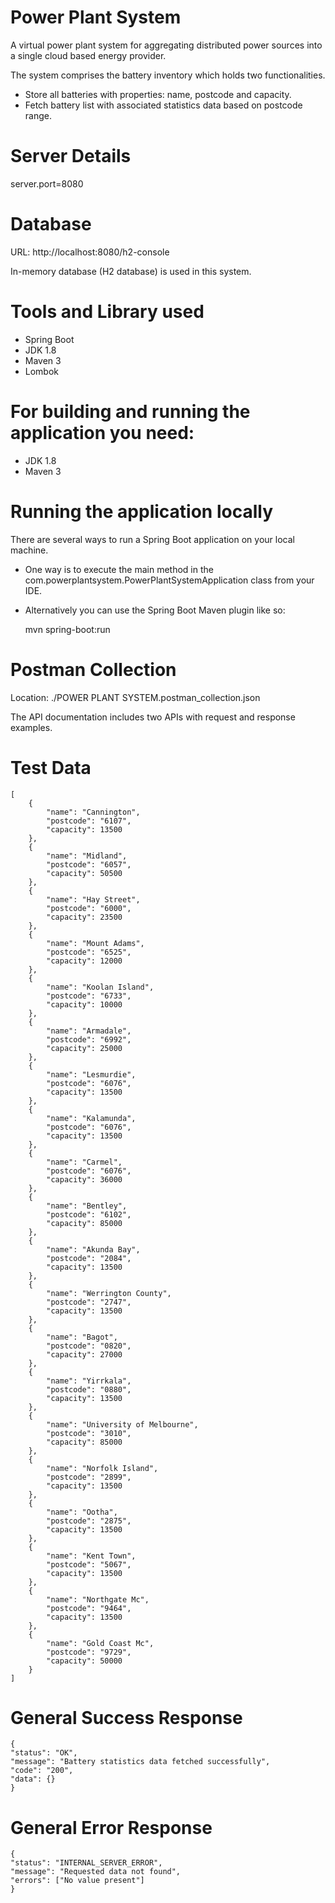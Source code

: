 # Power Plant System

A virtual power plant system for aggregating distributed power sources into a single cloud based energy provider. 

The system comprises the battery inventory which holds two functionalities.

- Store all batteries with properties: name, postcode and capacity.
- Fetch battery list with associated statistics data based on postcode range.


# Server Details
server.port=8080

# Database
URL: http://localhost:8080/h2-console

In-memory database (H2 database) is used in this system.

# Tools and Library used

- Spring Boot
- JDK 1.8
- Maven 3
- Lombok

# For building and running the application you need:
- JDK 1.8
- Maven 3

# Running the application locally

There are several ways to run a Spring Boot application on your local machine.

- One way is to execute the main method in the com.powerplantsystem.PowerPlantSystemApplication class from your IDE.

- Alternatively you can use the Spring Boot Maven plugin like so:
  
  mvn spring-boot:run

# Postman Collection
Location: ./POWER PLANT SYSTEM.postman_collection.json

The API documentation includes two APIs with request and response examples.

     
# Test Data
    [
        {
            "name": "Cannington",
            "postcode": "6107",
            "capacity": 13500
        },
        {
            "name": "Midland",
            "postcode": "6057",
            "capacity": 50500
        },
        {
            "name": "Hay Street",
            "postcode": "6000",
            "capacity": 23500
        },
        {
            "name": "Mount Adams",
            "postcode": "6525",
            "capacity": 12000
        },
        {
            "name": "Koolan Island",
            "postcode": "6733",
            "capacity": 10000
        },
        {
            "name": "Armadale",
            "postcode": "6992",
            "capacity": 25000
        },
        {
            "name": "Lesmurdie",
            "postcode": "6076",
            "capacity": 13500
        },
        {
            "name": "Kalamunda",
            "postcode": "6076",
            "capacity": 13500
        },
        {
            "name": "Carmel",
            "postcode": "6076",
            "capacity": 36000
        },
        {
            "name": "Bentley",
            "postcode": "6102",
            "capacity": 85000
        },
        {
            "name": "Akunda Bay",
            "postcode": "2084",
            "capacity": 13500
        },
        {
            "name": "Werrington County",
            "postcode": "2747",
            "capacity": 13500
        },
        {
            "name": "Bagot",
            "postcode": "0820",
            "capacity": 27000
        },
        {
            "name": "Yirrkala",
            "postcode": "0880",
            "capacity": 13500
        },
        {
            "name": "University of Melbourne",
            "postcode": "3010",
            "capacity": 85000
        },
        {
            "name": "Norfolk Island",
            "postcode": "2899",
            "capacity": 13500
        },
        {
            "name": "Ootha",
            "postcode": "2875",
            "capacity": 13500
        },
        {
            "name": "Kent Town",
            "postcode": "5067",
            "capacity": 13500
        },
        {
            "name": "Northgate Mc",
            "postcode": "9464",
            "capacity": 13500
        },
        {
            "name": "Gold Coast Mc",
            "postcode": "9729",
            "capacity": 50000
        }
    ]


# General Success Response
    {
    "status": "OK",
    "message": "Battery statistics data fetched successfully",
    "code": "200",
    "data": {}
    }

# General Error Response
    {
    "status": "INTERNAL_SERVER_ERROR",
    "message": "Requested data not found",
    "errors": ["No value present"]
    }

